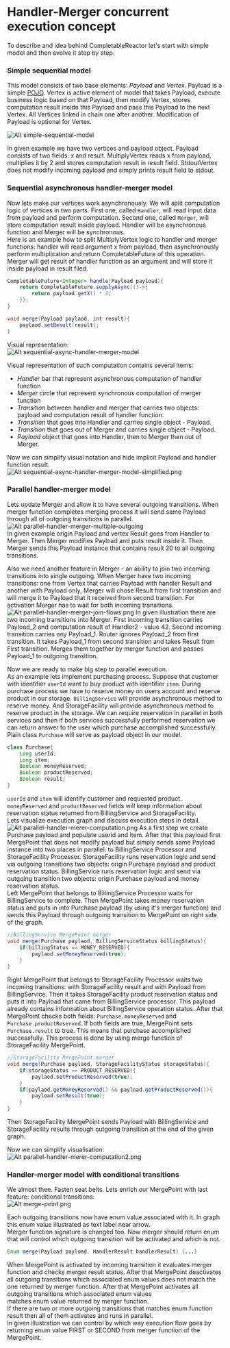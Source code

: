 #  Handler-Merger concurrent execution concept
To describe and idea behind CompletableReactor let's start with simple model and then evolve it step by step.

### Simple sequential model
This model consists of two base elements: *Payload* and *Vertex*.
Payload is a simple [POJO](https://en.wikipedia.org/wiki/Plain_old_Java_object).
Vertex is active element of model that takes Payload, execute business logic based on that Payload, 
then modify Vertex, stores computation result inside this Payload and pass this Payload to the next Vertex. All 
Vertices linked in chain one after another. Modification of Payload is optional for Vertex.

![Alt simple-sequential-model](res/simple-sequential-model.png?raw=true "simple-sequential-model")
 
In given example we have two vertices and payload object. Payload consists of two fields: x and result. 
MultiplyVertex reads x from payload, multiplies it by 2 and stores computation result in result field.
StdoutVertex does not modify incoming payload and simply prints result field to stdout.   

### Sequential asynchronous handler-merger model
Now lets make our vertices work asynchronously. We will split computation logic of vertices in two parts.
First one, called `Handler`, will read input data from payload and perform computation.
Second one, called `Merger`, will store computation result inside payload.
Handler will be asynchronous function and Merger will be synchronous.  
Here is an example how to split MultiplyVertex logic to handler and merger functions: handler will read 
argument x from payload, then asynchronously perform multiplication and return CompletableFuture of this operation. 
Merger will get result of handler function as an argument and will store it inside payload in result filed.
```java
CompletableFuture<Integer> handle(Payload payload){
    return CompletableFuture.supplyAsync(()->{
        return payload.getX() * 2;
    });
}

void merge(Payload paylaod, int result){
    paylaod.setResult(result);
}
```
Visual representation:  
![Alt sequential-async-handler-merger-model](res/sequential-async-handler-merger-model.png?raw=true 
"sequential-asynchronous-handler-merger-model")

Visual representation of such computation contains several items:
 - *Handler* bar that represent asynchronous computation of handler function
 - *Merger* circle that represent synchronous computation of merger function
 - *Transition* between handler and merger that carries two objects: payload and computation result 
 of handler function.
 - *Transition* that goes into Handler and carries single object - Payload.
 - *Transition* that goes out of Merger and carries single object - Payload.  
 - *Payload* object that goes into Handler, then to Merger then out of Merger.
 
Now we can simplify visual notation and hide implicit Payload and handler function result.  
![Alt sequential-async-handler-merger-model-simplified.png](res/sequential-async-handler-merger-model-simplified.png?raw=true
 "sequential-asynchronous-handler-merger-model2")


### Parallel handler-merger model
Lets update Merger and allow it to have several outgoing transitions. When merger function 
completes merging process it will send same Payload through all of outgoing transitions in parallel.  
![Alt parallel-handler-merger-multiple-outgoing](res/parallel-handler-merger-multiple-outgoing.png?raw=true 
"parallel-handler-merger-merge-point")  
In given example origin Payload and vertex Result goes from Handler to Merger. Then Merger modifies 
Payload and puts result inside it. Then Merger sends this Payload instance that contains result 20 to all outgoing 
transitions. 

Also we need another feature in Merger - an ability to join two incoming transitions into single outgoing. When 
Merger have two incoming transitions: one from Vertex that carries Payload with handler Result and another 
with Payload only, Merger will chose Result from first transition and will merge it to Payload that it received
 from second transition. For activation Merger has to wait for both incoming transitions.   
![Alt parallel-handler-merger-join-flows.png](res/parallel-handler-merger-join-flows.png?raw=true)
In given illustration there are two incoming transitions into Merger. First incoming transition carries
Payload_2 and computation result of Handler2 - value 42. Second incoming transition  carries ony Payload_1.
Router ignores Payload_2 from first transition. It takes Payload_1 from second transition and takes Result from
First transition. Merges them together by merger function and passes Payload_1 to outgoing transition.
  
Now we are ready to make big step to parallel execution.  
As an example lets implement purchasing process. Suppose that customer with identifier `userId` want to buy product 
with identifier `item`. During purchase process we have to reserve money on users account and reserve product in our 
storage. `BillingService` will provide asynchronous method to reserve money. And StorageFacility will provide 
asynchronous method to reserve product in the storage. We can require reservation in parallel in both services and 
then if both services successfully performed reservation we can return answer to the user which purchase accomplished 
successfully.  
Plain class `Purchase` will serve as payload object in our model. 
```java
class Purchase{
    Long userId;
    Long item;
    Boolean moneyReserved;
    Boolean productReserved;
    Boolean result;
}
```
`userId` and `item` will identify customer and requested product. `moneyReserved` and `productReserved` fields will 
keep information about reservation status returned from BillingService and StorageFacility.  
Lets visualize execution graph and discuss execution steps in detail. 
![Alt parallel-handler-merer-computation.png](res/parallel-handler-merer-computation.png?raw=true)
As a first step we create Purchase payload and populate userid and item. After that this payload first MergePoint 
that does not modify payload but simply sends same Payload instance into two places in parallel: to BillingService 
Processor and StorageFacility Processor. StorageFacility runs reservation logic and send via outgoing transitions two
 objects: origin Purchase payload and product reservation status. BillingService runs reservation logic and send via 
 outgoing transition two objects: origin Purchase payload and money reservation status.  
Left MergePoint that belongs to BillingService Processor waits for BillingService to complete. Then MergePoint takes 
money reservation status and puts in into Purchase payload (by using it's merger function) and sends this Payload 
through outgoing transition to MergePoint on right side of the graph.       
```java
//BillingService MergePoint merger
void merge(Purchase paylaod, BillingServiceStatus billingStatus){
    if(billingStatus == MONEY_RESERVED){
        paylaod.setMoneyReserved(true);
    }
}
```
Right MergePoint that belongs to StorageFacility Processor waits two incoming transitions: with StorageFacility 
result and with Payload from BillingService. Then it takes StorageFacility product reservation status and puts it into 
Payload that came from BillingService processor. This payload already contains information about BillingService 
operation status. After that MergePoint checks both fields: `Purchase.moneyReserved` and `Purchase.productReserved`. 
If both fields are true, MergePoint sets `Purchase.result` to true. This means that purchase accomplished 
successfully. This process is done by using merge function of StorageFacility MergePoint. 
```java
//StorageFacility MergePoint merger
void merge(Purchase paylaod, StorageFacilityStatus storageStatus){
    if(storageStatus == PRODUCT_RESERVED){
        paylaod.setProductReserved(true);
    }
    if(paylaod.getMoneyReserved() && payload.getProductReserved()){
        payload.setResult(true);
    }
}
```
Then StorageFacility MergePoint sends Payload with BillingService and StorageFacility results through outgoing transition at the end of 
the given graph.  

Now we can simplify visualisation:  
![Alt parallel-handler-merer-computation2.png](res/parallel-handler-merer-computation2.png?raw=true)
   
### Handler-merger model with conditional transitions
We almost thee. Fasten seat belts. Lets enrich our MergePoint with last feature: conditional transitions:    
![Alt merge-point.png](res/merge-point.png?raw=true "MergePoint")

Each outgoing transitions now have enum value associated with it. In graph this enum value illustrated as text label 
near arrow.  
Merger function signature is changed too. Now merger should return enum that will control which outgoing transition 
will be activated and which is not.
```java
Enum merge(Payload payload, HandlerResult handlerResult) {...}
``` 
When MergePoint is activated by incoming transition it evaluates merger function and checks merger result status. 
After that MergePoint deactivates all outgoing transitions which associated enum values does not match the one 
returned by merger function. After that MergePoint activates all outgoing transitions which associated enum values  
matches enum value returned by merger function.  
If there are two or more outgoing transitions that matches enum function result then all of them activates and runs 
in parallel.   
In given illustration we can control by which way execution flow goes by returning enum value FIRST or SECOND from 
merger function of the MergePoint.    

